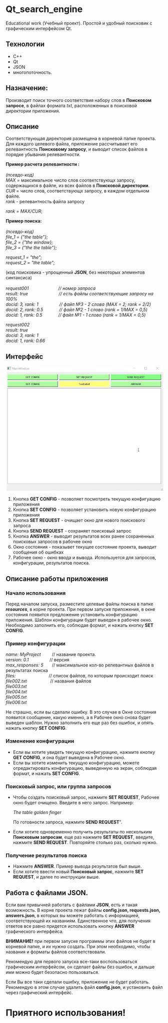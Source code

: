# Qt_search_engine
Educational work 
(Учебный проект).
Простой и удобный поисковик с графическим интерфейсом Qt.

## Технологии    
- C++
-  Qt
-  JSON
-  многопоточность. 

## Назначение:
Производит поиск точного соответствия набору слов в __Поисковом
 запросе__, в файлах формата _txt_, расположенных в поисковой 
директории приложения.

## Описание
Соответствующая директория размещена в корневой папке проекта.
Для каждого целевого файла, приложение рассчитывает его 
релевантность __Поисковому запросу__, и выводит список файлов
в порядке убывания релевантности. 

__Пример расчета релевантности :__<br/><br/>
_(псевдо-код)_<br/>
_MAX_ = максимальное число слов соответствующх запросу, 
содержащихся в файле, из всех файлов в __Поисковой директории__.<br/>
_CUR_ = число слов, соответствующх запросу, 
в каждом отдельном файле.<br/>
_rank_ - релевантность файла запросу<br/>

_rank = MAX/CUR_;

__Пример поиска:__<br/><br/>
_(псевдо-код)_<br/>
_file_1 = {"the table"};<br/>
file_2 = {"the window};<br/>
file_3 = {"the the table"};_<br/>

_request_1 = "the";<br/>
request_2 = "the table";_<br/>

(код поисковика - упрощенный __JSON__, без некоторых элементов синтаксиса)<br/><br/>
_request001 &nbsp; &nbsp; &nbsp; &nbsp; &nbsp; &nbsp; &nbsp; &nbsp; &nbsp; &nbsp; &nbsp; &nbsp;// номер запроса<br/>
result: true &nbsp; &nbsp; &nbsp; &nbsp; &nbsp; &nbsp; &nbsp; &nbsp; &nbsp; &nbsp; &nbsp; &nbsp; // есть файлы соответствующие запросу на 100%<br/>
docid: 3, rank: 1 &nbsp; &nbsp; &nbsp; &nbsp; &nbsp; &nbsp; &nbsp; &nbsp; // файл №3 - 2 слова (MAX = 2; rank = 2/2)<br/>
docid: 2, rank: 0.5 &nbsp; &nbsp; &nbsp; &nbsp; &nbsp;  &nbsp; // файл №2 - 1 слово (rank = 1/MAX = 0,5)<br/>
docid: 1, rank: 0.5 &nbsp; &nbsp; &nbsp; &nbsp; &nbsp; &nbsp; // файл №1 - 1 слово (rank = 1/MAX = 0,5)_<br/>

_request002<br/>
result: true<br/>
docid: 3, rank: 1<br/>
docid: 1, rank: 0.66_<br/>

## Интерфейс
![](https://github.com/ShevlokovM/Qt_search_engine/blob/main/%D0%BF%D0%BE%D0%B8%D1%81%D0%BA%D0%BE%D0%B2%D0%B8%D0%BA.jpg)

1. Кнопка __GET CONFIG__ - позволяет посмотреть текущую конфигуацию приложения
2. Кнопка __SET CONFIG__ - позволяет установить новую конфигурацию приложения
3. Кнопка __SET REQUEST__ - очищает окно для нового поискового запроса 
4. Кнопка __SEND REQUEST__ - сохраняет поисковый запрос
5. Кнопка __ANSWER__ - выводит результатов всех ранее сохраненных поисковых запросов в 
рабочее окно
6. Окно состояния - показывет текущее состояние проекта, выводит сообщения об ошибках
7. Рабочее окно - окно ввода и вывода. 
Используется для запросов, конфигурации, результатов поиска.

## Описание работы приложения

### Начало использования

Перед началом запуска, разместите целевые файлы поиска в папке ___resources___, в корне проекта.
При первом запуске приложения, в окне состояния появится предложение установить конфигурацию приложения.
Шаблон конфигурации будет выведен в рабочее окно. Необходимо заполнить его, 
соблюдая формат, и нажать кнопку __SET CONFIG__.

### Пример конфигурации
_name: MyProject_ &nbsp; &nbsp; &nbsp; &nbsp; // название проекта. <br/>
_version: 0.1_ &nbsp; &nbsp; &nbsp; &nbsp; &nbsp; &nbsp; &nbsp; &nbsp; // версия<br/>
_max_responses: 5_ &nbsp; &nbsp; &nbsp;  // максимальное кол-во релевантных файлов в результатах поиска<br/>
_files:_ &nbsp; &nbsp; &nbsp; &nbsp; &nbsp; &nbsp; &nbsp; &nbsp; &nbsp; &nbsp; &nbsp; &nbsp; &nbsp; // список файлов, по которым происходит поиск<br/>
_file002.txt_ &nbsp; &nbsp; &nbsp; &nbsp; &nbsp; &nbsp; &nbsp; &nbsp; &nbsp; // названия файлов<br/>
_file003.txt<br/>
file004.txt<br/>
file005.txt<br/>
file006.txt_

Не страшно, если вы сделали ошибку. В это случае в Окне состояния появится сообщение, 
какую именно, а в Рабочее окно снова будет выведен шаблон. 
Нужно заполнить его еще раз без ошибок, и опять нажать кнопку __SET CONFIG__.


### Изменение конфигурации

- Если вы хотите увидеть текущую конфигурацию, нажмите кнопку __GET CONFIG__, 
и она будет выведена в Рабочее окно.
- Если вы хотите изменить текущую конфигурацию, можете отредактировать
конфигурацию, выведенную на экран, соблюдая формат, и нажать __SET CONFIG__.

### Поисковый запрос, или группа запросов

- Чтобы создать поисковый запрос, нажмите __SET REQUEST__, Рабочее окно будет очищено.
Введите в него запрос. Например:

   _The table golden finger_

   По готовности запроса, нажмите __SEND REQUEST__".

- Если хотите одновременно получить результаты по нескольким __Поисковым запросам__, 
еще раз нажмите __SET REQUEST__, введите, нажмите __SEND REQUEST__.
   Повторяйте столько раз, сколько нужно.

### Получение результатов поиска

- Нажмите __ANSWER__. Пример вывода результатов был выше.
- Если хотите ввести новый __Поисковый запрос__, 
нажмите __SET REQUEST__, и далее по инструкции выше.


## Работа с файлами JSON.
Если вам привычней работать с файлами __JSON__, есть и такая возможность.
В корне проекта лежат файлы __config.json, requests.json, answers.json__,
в которых вы можете работать с информацией, соответствующей их названиям.
Единственное что, для получения ответов все равно придется использовать кнопку
__ANSWER__ графического интерфейса.

__ВНИМАНИЕ!__ при первом запуске программы этих файлов не будет
 в корневой папке, и их нужно создать. При этом необходимо,
 чтобы названия и форматы файлов соответствовали.

Рекомендую для первого запуска все-таки воспользоваться графическим интерфейсом, 
он сделает файлы без ошибок, и дальше ими можно будет безопасно пользоваться.

Если Вы все таки сделали ошибку, приложение не будет работать.
Рекомендую в этом случае удалить файл __config.json__, 
и установить файл через графический интерфейс.

# Приятного использования!
 
